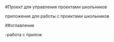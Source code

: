 #Проект для управления проектами школьников

приложение для работы с проектами школьников

##оглавление

-работа с прилож